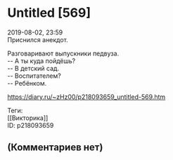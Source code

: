 Untitled [569]
==============

  
2019-08-02, 23:59  
 Приснился анекдот.   
   
 Разговаривают выпускники педвуза.   
 -- А ты куда пойдёшь?   
 -- В детский сад.   
 -- Воспитателем?   
 -- Ребёнком.   
  
<https://diary.ru/~zHz00/p218093659_untitled-569.htm>  
  
Теги:  
[[Викторика]]  
ID: p218093659  


(Комментариев нет)
------------------